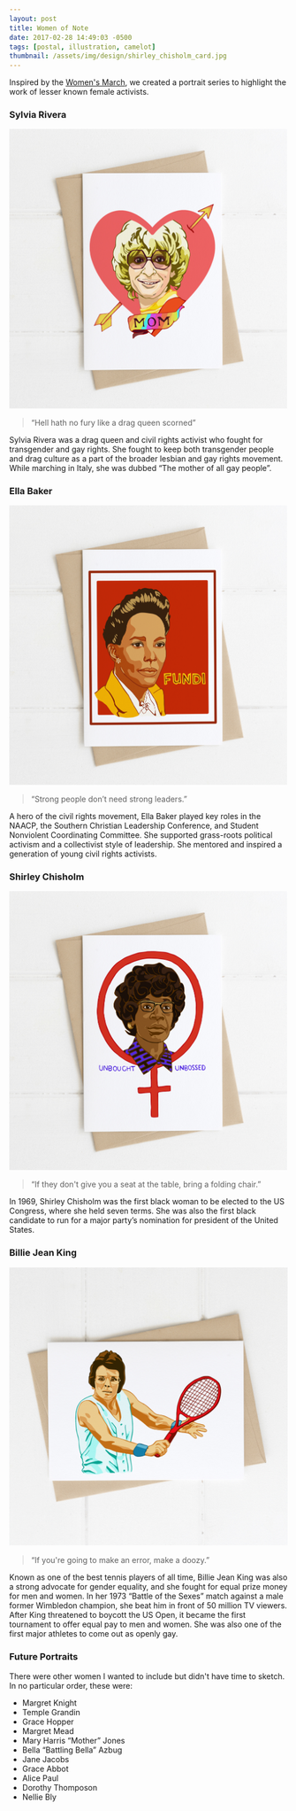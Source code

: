 ```yaml
---
layout: post
title: Women of Note
date: 2017-02-28 14:49:03 -0500
tags: [postal, illustration, camelot]
thumbnail: /assets/img/design/shirley_chisholm_card.jpg
---
```


Inspired by the [Women's March](https://en.wikipedia.org/wiki/2017_Women%27s_March), we created a portrait series to highlight the work of lesser known female activists.

### Sylvia Rivera

<div class="row">
  <div class="col-lg-12 pt-4 pb-4">
  	<img class="prototype" src="/assets/img/design/sylvia_rivera_card.jpg" alt="Sylvia Rivera A7 card"/>
  </div>
</div>

> “Hell hath no fury like a drag queen scorned”

Sylvia Rivera was a drag queen and civil rights activist who fought for transgender and gay rights. She fought to keep both transgender people and drag culture as a part of the broader lesbian and gay rights movement. While marching in Italy, she was dubbed “The mother of all gay people”.

### Ella Baker

<div class="row">
  <div class="col-lg-12 pt-4 pb-4">
    <img class="prototype" src="/assets/img/design/ella_baker_card.jpg" alt="Ella Baker A7 card"/>
  </div>
</div>

> “Strong people don’t need strong leaders.”

A hero of the civil rights movement, Ella Baker played key roles in the NAACP, the Southern Christian Leadership Conference, and Student Nonviolent Coordinating Committee. She supported grass-roots political activism and a collectivist style of leadership. She mentored and inspired a generation of young civil rights activists.

### Shirley Chisholm

<div class="row">
  <div class="col-lg-12 pt-4 pb-4">
    <img class="prototype" src="/assets/img/design/shirley_chisholm_card.jpg" alt="Ella Baker A7 card"/>
  </div>
</div>

> “If they don't give you a seat at the table, bring a folding chair.”

In 1969, Shirley Chisholm was the first black woman to be elected to the US Congress, where she held seven terms. She was also the first black candidate to run for a major party’s nomination for president of the United States.

### Billie Jean King

<div class="row">
  <div class="col-lg-12 pt-2 pb-4">
    <img class="prototype" src="/assets/img/design/bjk_card.jpg" alt="Ella Baker A7 card"/>
  </div>
</div>

> “If you're going to make an error, make a doozy.”

Known as one of the best tennis players of all time, Billie Jean King was also a strong advocate for gender equality, and she fought for equal prize money for men and women. In her 1973 “Battle of the Sexes” match against a male former Wimbledon champion, she beat him in front of 50 million TV viewers. After King threatened to boycott the US Open, it became the first tournament to offer equal pay to men and women. She was also one of the first major athletes to come out as openly gay.

### Future Portraits

There were other women I wanted to include but didn't have time to sketch. In no particular order, these were:

- Margret Knight
- Temple Grandin
- Grace Hopper
- Margret Mead
- Mary Harris “Mother” Jones
- Bella “Battling Bella” Azbug
- Jane Jacobs
- Grace Abbot
- Alice Paul
- Dorothy Thomposon
- Nellie Bly
